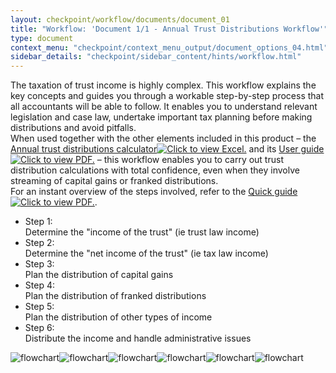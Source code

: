 ```yaml
---
layout: checkpoint/workflow/documents/document_01
title: "Workflow: 'Document 1/1 - Annual Trust Distributions Workflow'"
type: document
context_menu: "checkpoint/context_menu_output/document_options_04.html"
sidebar_details: "checkpoint/sidebar_content/hints/workflow.html"
---
```


<!-- START CHECKPOINT OUTPUT -->

<div id="documentDisplay"> <div id="documentContainer"><span id="NavOffset" class="anchor"></span><div xmlns:str="http://exslt.org/strings" xmlns:ext="http://exslt.org/common" id="docContent"><div id="sharedInfo" style="display: none;"><dl class="paragraphTitle">Annual trust distributions workflow</dl><dl class="wrapper"><dt class="leftMetadata"><strong>Product Title:</strong></dt><dd class="rightMetadata">Annual Trust Distributions Workflow</dd></dl><dl class="wrapper"><dt class="leftMetadata"><strong>Subject Area:</strong></dt><dd class="rightMetadata"></dd></dl><dl class="wrapper"><dt class="leftMetadata"><strong>Tool Type:</strong></dt><dd class="rightMetadata">Navigation Schematic</dd></dl></div><div id="mainNavSchematicContainer"><form id="navSchematicForm"><input value="navSchematic" name="omkuptype" type="hidden"><input value="true" name="asfulldocument" type="hidden"><input value="savedassembly" name="type" type="hidden"><input value="I848d61d10fcc11e38f45ebd1ab56cac9" name="docguid" type="hidden"><input value="prod" name="field:environment" type="hidden"><input id="step_opened" name="field:step_opened" type="hidden"><div class="toolsummary"><div class="spacing "><span>The taxation of trust income is highly complex. This workflow explains the key concepts and guides you through a workable step-by-step process that all accountants will be able to follow. It enables you to understand relevant legislation and case law, undertake important tax planning before making distributions and avoid pitfalls.</span></div><div class="spacing "><span>When used together with the other elements included in this product – the <a class="rendDownloadXLS" href="/maf/app/blob?blobguid=Ie456930063bb11e3817c857b99dc5299&amp;file=Annual_trust_distributions_workflow-2.xls" id="Ie456930063bb11e3817c857b99dc5299" name="blob">Annual trust distributions calculator<img src="/cpau/images/docicons/ico-xls.png" alt="Click to view Excel." class="rendDownloadXLS"></a> and its <a class="rendDownloadPDF" href="/maf/app/blob?blobguid=Iaa3c4d62688311e3817c857b99dc5299&amp;file=Annual_trust_distributions_workflow-4.pdf" id="Iaa3c4d62688311e3817c857b99dc5299" name="blob">User guide<img src="/cpau/images/docicons/ico-pdf.png" alt="Click to view PDF." class="rendDownloadPDF"></a> – this workflow enables you to carry out trust distribution calculations with total confidence, even when they involve streaming of capital gains or franked distributions.</span></div><div class="spacing "><span>For an instant overview of the steps involved, refer to the <a class="rendDownloadPDF" href="/maf/app/blob?blobguid=Iaa3c4d63688311e3817c857b99dc5299&amp;file=Annual_trust_distributions_workflow-2.pdf" id="Iaa3c4d63688311e3817c857b99dc5299" name="blob">Quick guide<img src="/cpau/images/docicons/ico-pdf.png" alt="Click to view PDF." class="rendDownloadPDF"></a>.</span></div></div><div class="toolbody toolshared"><ul class="navschematic"><li><a class="stepAnchor" id="anchor_Iaa3c4d57688311e3817c857b99dc5299"></a><a style="display: none;" class="stepHash" id="anchor_GEN-TRUSTDIST_1_BDY_TOOL__1_LIST__2_P_Step_1"></a><div class="leftCol "><span class="strong"><span style="display: none;" class="fHref">GEN-TRUSTDIST_1_STEP_1_V1</span>Step 1:</span></div><span>Determine the <span class="">"income of the trust"</span> (ie trust law income)</span></li><li><a class="stepAnchor" id="anchor_Iaa3c4d54688311e3817c857b99dc5299"></a><a style="display: none;" class="stepHash" id="anchor_GEN-TRUSTDIST_1_BDY_TOOL__1_LIST__2_P_Step_2"></a><div class="leftCol "><span class="strong"><span style="display: none;" class="fHref">GEN-TRUSTDIST_1_STEP_2_V1</span>Step 2:</span></div><span>Determine the <span class="">"net income of the trust"</span> (ie tax law income)</span></li><li><a class="stepAnchor" id="anchor_Iaa3c4d55688311e3817c857b99dc5299"></a><a style="display: none;" class="stepHash" id="anchor_GEN-TRUSTDIST_1_BDY_TOOL__1_LIST__2_P_Step_3"></a><div class="leftCol "><span class="strong"><span style="display: none;" class="fHref">GEN-TRUSTDIST_1_STEP_3_V1</span>Step 3:</span></div><span>Plan the distribution of capital gains</span></li><li><a class="stepAnchor" id="anchor_Iaa3c4d5a688311e3817c857b99dc5299"></a><a style="display: none;" class="stepHash" id="anchor_GEN-TRUSTDIST_1_BDY_TOOL__1_LIST__2_P_Step_4"></a><div class="leftCol "><span class="strong"><span style="display: none;" class="fHref">GEN-TRUSTDIST_1_STEP_4_V2</span>Step 4:</span></div><span>Plan the distribution of franked distributions</span></li><li><a class="stepAnchor" id="anchor_Iaa3c4d5b688311e3817c857b99dc5299"></a><a style="display: none;" class="stepHash" id="anchor_GEN-TRUSTDIST_1_BDY_TOOL__1_LIST__2_P_Step_5"></a><div class="leftCol "><span class="strong"><span style="display: none;" class="fHref">GEN-TRUSTDIST_1_STEP_5_V1</span>Step 5:</span></div><span>Plan the distribution of other types of income</span></li><li><a class="stepAnchor" id="anchor_Iaa3c4d58688311e3817c857b99dc5299"></a><a style="display: none;" class="stepHash" id="anchor_GEN-TRUSTDIST_1_BDY_TOOL__1_LIST__2_P_Step_6"></a><div class="leftCol "><span class="strong"><span style="display: none;" class="fHref">GEN-TRUSTDIST_1_STEP_6_V1</span>Step 6:</span></div><span>Distribute the income and handle administrative issues</span></li></ul></div><div id="navImageContainer"><img class="navImg" alt="flowchart" src="/maf/app/blob?blobguid=Iaa3c4d53688311e3817c857b99dc5299" usemap="#N100C4" id="img_GEN-TRUSTDIST_1_STEP_1_V1"><map name="N100C4"><area href="/maf/app/document?src=search&amp;docguid=I848d61d10fcc11e38f45ebd1ab56cac9&amp;anchor=anchor_GEN-TRUSTDIST_1_BDY_TOOL__1_LIST__2_P_Step_2#GEN-TRUSTDIST_1_BDY_TOOL__1_LIST__2_P_Step_2" coords="521,623,487,623,487,643,521,643,530,643,530,623,521,623" shape="poly"><area target="_blank" href="/maf/app/legislation?src=search&amp;docguid=I9ddc0992685c11e3817c857b99dc5299&amp;target=_blank" coords="284,829,300,829,300,813,284,813,284,829" class="lnkLegislation" shape="poly"><area target="_blank" href="/maf/app/legislation?src=search&amp;docguid=I9ddc0986685c11e3817c857b99dc5299&amp;target=_blank" coords="208,197,224,197,224,181,208,181,208,197" class="lnkLegislation" shape="poly"><area href="/maf/app/document?src=search&amp;docguid=I848d61d10fcc11e38f45ebd1ab56cac9&amp;anchor=anchor_GEN-TRUSTDIST_1_BDY_TOOL__1_LIST__2_P_Step_2#GEN-TRUSTDIST_1_BDY_TOOL__1_LIST__2_P_Step_2" coords="381,1021,346,1021,346,1041,381,1041,389,1041,389,1021,381,1021" shape="poly"><area target="_blank" href="/maf/app/legislation?src=search&amp;docguid=I9ddc0986685c11e3817c857b99dc5299&amp;target=_blank" coords="399,568,415,568,415,552,399,552,399,568" class="lnkLegislation" shape="poly"><area target="_blank" href="/maf/app/legislation?src=search&amp;docguid=I9ddc0986685c11e3817c857b99dc5299&amp;target=_blank" coords="632,463,648,463,648,447,632,447,632,463" class="lnkLegislation" shape="poly"><area target="_blank" href="/maf/app/legislation?src=search&amp;docguid=I9ddc0986685c11e3817c857b99dc5299&amp;target=_blank" coords="500,480,516,480,516,464,500,464,500,480" class="lnkLegislation" shape="poly"><area target="_blank" href="/maf/app/legislation?src=search&amp;docguid=I9ddc0986685c11e3817c857b99dc5299&amp;target=_blank" coords="282,514,298,514,298,498,282,498,282,514" class="lnkLegislation" shape="poly"><area target="_blank" href="/maf/app/legislation?src=search&amp;docguid=I9ddc0986685c11e3817c857b99dc5299&amp;target=_blank" coords="408,39,424,39,424,23,408,23,408,39" class="lnkLegislation" shape="poly"></map><img class="navImg" alt="flowchart" src="/maf/app/blob?blobguid=Iaa3c4d59688311e3817c857b99dc5299" usemap="#N100F6" id="img_GEN-TRUSTDIST_1_STEP_2_V1"><map name="N100F6"><area target="_blank" href="/maf/app/legislation?src=search&amp;docguid=I9ddc0986685c11e3817c857b99dc5299&amp;target=_blank" coords="490,557,506,557,506,541,490,541,490,557" class="lnkLegislation" shape="poly"><area target="_blank" href="/maf/app/legislation?src=search&amp;docguid=I9ddc098c685c11e3817c857b99dc5299&amp;target=_blank" coords="222,40,238,40,238,24,222,24,222,40" class="lnkLegislation" shape="poly"><area target="_blank" href="/maf/app/legislation?src=search&amp;docguid=I9ddc098c685c11e3817c857b99dc5299&amp;target=_blank" coords="125,357,141,357,141,341,125,341,125,357" class="lnkLegislation" shape="poly"><area target="_blank" href="/maf/app/legislation?src=search&amp;docguid=I9ddc0986685c11e3817c857b99dc5299&amp;target=_blank" coords="642,306,658,306,658,290,642,290,642,306" class="lnkLegislation" shape="poly"><area target="_blank" href="/maf/app/legislation?src=search&amp;docguid=I9ddc0950685c11e3817c857b99dc5299&amp;target=_blank" coords="648,387,664,387,664,371,648,371,648,387" class="lnkLegislation" shape="poly"><area href="/maf/app/document?src=search&amp;docguid=I848d61d10fcc11e38f45ebd1ab56cac9&amp;anchor=anchor_GEN-TRUSTDIST_1_BDY_TOOL__1_LIST__2_P_Step_3#GEN-TRUSTDIST_1_BDY_TOOL__1_LIST__2_P_Step_3" coords="83,470,49,470,49,490,83,490,91,490,91,470,83,470" shape="poly"><area href="/maf/app/document?src=search&amp;docguid=I848d61d10fcc11e38f45ebd1ab56cac9&amp;anchor=anchor_GEN-TRUSTDIST_1_BDY_TOOL__1_LIST__2_P_Step_1#GEN-TRUSTDIST_1_BDY_TOOL__1_LIST__2_P_Step_1" coords="630,256,596,256,596,276,630,276,638,276,638,256,630,256" shape="poly"><area target="_blank" href="/maf/app/legislation?src=search&amp;docguid=I9ddc0986685c11e3817c857b99dc5299&amp;target=_blank" coords="382,541,382,561,487,561,487,541,382,541" class="lnkLegislation" shape="poly"><area target="_blank" href="/maf/app/legislation?src=search&amp;docguid=I037a1bbb9fe711e0a942f53c5c101aad&amp;target=_blank" coords="87,341,48,341,28,341,16,341,16,361,28,361,48,361,87,361,120,361,120,341,87,341" class="lnkLegislation" shape="poly"><area target="_blank" href="/maf/app/legislation?src=search&amp;docguid=I037a1bbb9fe711e0a942f53c5c101aad&amp;target=_blank" coords="87,42,48,42,28,42,16,42,16,62,28,62,48,62,87,62,120,62,120,42,87,42" class="lnkLegislation" shape="poly"></map><img class="navImg" alt="flowchart" src="/maf/app/blob?blobguid=Iaa3c4d51688311e3817c857b99dc5299" usemap="#N1012D" id="img_GEN-TRUSTDIST_1_STEP_3_V1"><map name="N1012D"><area target="_blank" href="/maf/app/legislation?src=search&amp;docguid=I9ddc0975685c11e3817c857b99dc5299&amp;target=_blank" coords="57,2183 73,2183 73,2167 57,2167 57,2183" class="lnkLegislation" shape="poly"><area target="_blank" href="/maf/app/legislation?src=search&amp;docguid=I9ddc0975685c11e3817c857b99dc5299&amp;target=_blank" coords="191,1837 207,1837 207,1821 191,1821 191,1837" class="lnkLegislation" shape="poly"><area target="_blank" href="/maf/app/legislation?src=search&amp;docguid=I9ddc0975685c11e3817c857b99dc5299&amp;target=_blank" coords="396,1075 412,1075 412,1059 396,1059 396,1075" class="lnkLegislation" shape="poly"><area target="_blank" href="/maf/app/legislation?src=search&amp;docguid=I9ddc098e685c11e3817c857b99dc5299&amp;target=_blank" coords="265,977 282,977 282,961 265,961 265,977" class="lnkLegislation" shape="poly"><area target="_blank" href="/maf/app/legislation?src=search&amp;docguid=I9ddc098e685c11e3817c857b99dc5299&amp;target=_blank" coords="299,436 315,436 315,420 299,420 299,436" class="lnkLegislation" shape="poly"><area target="_blank" href="/maf/app/document?src=search&amp;docguid=Ic1d46ee08a2311e39551b714d2a617da&amp;anchor=anchor_I7105e55a87e111e3817c857b99dc5299#anchor_I7105e55a87e111e3817c857b99dc5299" coords="172,907 9,907 9,927 172,927 484,927 484,907 408,907 408,889 318,889 318,907 172,907" shape="poly"><area href="/maf/app/document?src=search&amp;docguid=I848d61d10fcc11e38f45ebd1ab56cac9&amp;anchor=anchor_GEN-TRUSTDIST_1_BDY_TOOL__1_LIST__2_P_Step_4#GEN-TRUSTDIST_1_BDY_TOOL__1_LIST__2_P_Step_4" coords="201,2376 167,2376 167,2396 201,2396 209,2396 209,2376 201,2376" shape="poly"><area href="/maf/app/document?src=search&amp;docguid=I848d61d10fcc11e38f45ebd1ab56cac9&amp;anchor=anchor_GEN-TRUSTDIST_1_BDY_TOOL__1_LIST__2_P_Step_4#GEN-TRUSTDIST_1_BDY_TOOL__1_LIST__2_P_Step_4" coords="615,1555 580,1555 580,1575 615,1575 623,1575 623,1555 615,1555" shape="poly"><area href="/maf/app/document?src=search&amp;docguid=I848d61d10fcc11e38f45ebd1ab56cac9&amp;anchor=anchor_GEN-TRUSTDIST_1_BDY_TOOL__1_LIST__2_P_Step_5#GEN-TRUSTDIST_1_BDY_TOOL__1_LIST__2_P_Step_5" coords="585,1416 551,1416 551,1435 585,1435 594,1435 594,1416 585,1416" shape="poly"><area href="/maf/app/document?src=search&amp;docguid=I848d61d10fcc11e38f45ebd1ab56cac9&amp;anchor=anchor_GEN-TRUSTDIST_1_BDY_TOOL__1_LIST__2_P_Step_6#GEN-TRUSTDIST_1_BDY_TOOL__1_LIST__2_P_Step_6" coords="398,1142 364,1142 364,1162 398,1162 406,1162 406,1142 398,1142" shape="poly"><area href="/maf/app/document?src=search&amp;docguid=I848d61d10fcc11e38f45ebd1ab56cac9&amp;anchor=anchor_GEN-TRUSTDIST_1_BDY_TOOL__1_LIST__2_P_Step_6#GEN-TRUSTDIST_1_BDY_TOOL__1_LIST__2_P_Step_6" coords="584,1081 550,1081 550,1101 584,1101 593,1101 593,1081 584,1081" shape="poly"><area href="/maf/app/document?src=search&amp;docguid=I848d61d10fcc11e38f45ebd1ab56cac9&amp;anchor=anchor_GEN-TRUSTDIST_1_BDY_TOOL__1_LIST__2_P_Step_6#GEN-TRUSTDIST_1_BDY_TOOL__1_LIST__2_P_Step_6" coords="44,775 10,775 10,794 44,794 52,794 52,775 44,775" shape="poly"><area href="/maf/app/document?src=search&amp;docguid=I848d61d10fcc11e38f45ebd1ab56cac9&amp;anchor=anchor_GEN-TRUSTDIST_1_BDY_TOOL__1_LIST__2_P_Step_4#GEN-TRUSTDIST_1_BDY_TOOL__1_LIST__2_P_Step_4" coords="466,544 432,544 432,564 466,564 474,564 474,544 466,544" shape="poly"><area href="/maf/app/document?src=search&amp;docguid=I848d61d10fcc11e38f45ebd1ab56cac9&amp;anchor=anchor_GEN-TRUSTDIST_1_BDY_TOOL__1_LIST__2_P_Step_5#GEN-TRUSTDIST_1_BDY_TOOL__1_LIST__2_P_Step_5" coords="588,405 553,405 553,424 588,424 596,424 596,405 588,405" shape="poly"><area href="/maf/app/document?src=search&amp;docguid=I848d61d10fcc11e38f45ebd1ab56cac9&amp;anchor=anchor_GEN-TRUSTDIST_1_BDY_TOOL__1_LIST__2_P_Step_1#GEN-TRUSTDIST_1_BDY_TOOL__1_LIST__2_P_Step_1" coords="234,384 200,384 200,403 234,403 243,403 243,384 234,384" shape="poly"><area href="/maf/app/document?src=search&amp;docguid=I848d61d10fcc11e38f45ebd1ab56cac9&amp;anchor=anchor_GEN-TRUSTDIST_1_BDY_TOOL__1_LIST__2_P_Step_4#GEN-TRUSTDIST_1_BDY_TOOL__1_LIST__2_P_Step_4" coords="476,54 442,54 442,74 476,74 484,74 484,54 476,54" shape="poly"><area target="_blank" href="/maf/app/legislation?src=search&amp;docguid=I9ddc095a685c11e3817c857b99dc5299&amp;target=_blank" coords="464,1605 480,1605 480,1589 464,1589 464,1605" class="lnkLegislation" shape="poly"><area target="_blank" href="/maf/app/legislation?src=search&amp;docguid=I9ddc098e685c11e3817c857b99dc5299&amp;target=_blank" coords="591,1149 607,1149 607,1133 591,1133 591,1149" class="lnkLegislation" shape="poly"><area target="_blank" href="/maf/app/legislation?src=search&amp;docguid=I9ddc097d685c11e3817c857b99dc5299&amp;target=_blank" coords="624,1246 640,1246 640,1230 624,1230 624,1246" class="lnkLegislation" shape="poly"><area target="_blank" href="/maf/app/legislation?src=search&amp;docguid=I9ddc098e685c11e3817c857b99dc5299&amp;target=_blank" coords="122,749 138,749 138,733 122,733 122,749" class="lnkLegislation" shape="poly"><area target="_blank" href="/maf/app/legislation?src=search&amp;docguid=I9ddc0975685c11e3817c857b99dc5299&amp;target=_blank" coords="657,596 673,596 673,580 657,580 657,596" class="lnkLegislation" shape="poly"><area target="_blank" href="/maf/app/legislation?src=search&amp;docguid=I9ddc098e685c11e3817c857b99dc5299&amp;target=_blank" coords="157,146 173,146 173,130 157,130 157,146" class="lnkLegislation" shape="poly"></map><img class="navImg" alt="flowchart" src="/maf/app/blob?blobguid=Iaa3c4d56688311e3817c857b99dc5299" usemap="#N101A0" id="img_GEN-TRUSTDIST_1_STEP_4_V2"><map name="N101A0"><area target="_blank" href="/maf/app/legislation?src=search&amp;docguid=I9ddc0975685c11e3817c857b99dc5299&amp;target=_blank" coords="210,1994 226,1994 226,1978 210,1978 210,1994" class="lnkLegislation" shape="poly"><area target="_blank" href="/maf/app/legislation?src=search&amp;docguid=I9ddc0975685c11e3817c857b99dc5299&amp;target=_blank" coords="266,1798 282,1798 282,1782 266,1782 266,1798" class="lnkLegislation" shape="poly"><area target="_blank" href="/maf/app/legislation?src=search&amp;docguid=I9ddc0975685c11e3817c857b99dc5299&amp;target=_blank" coords="397,1101 413,1101 413,1085 397,1085 397,1101" class="lnkLegislation" shape="poly"><area target="_blank" href="/maf/app/legislation?src=search&amp;docguid=I9ddc098e685c11e3817c857b99dc5299&amp;target=_blank" coords="324,1003 340,1003 340,987 324,987 324,1003" class="lnkLegislation" shape="poly"><area target="_blank" href="/maf/app/legislation?src=search&amp;docguid=I9ddc098e685c11e3817c857b99dc5299&amp;target=_blank" coords="97,224 113,224 113,208 97,208 97,224" class="lnkLegislation" shape="poly"><area target="_blank" href="/maf/app/legislation?src=search&amp;docguid=I9ddc0975685c11e3817c857b99dc5299&amp;target=_blank" coords="608,493 624,493 624,477 608,477 608,493" class="lnkLegislation" shape="poly"><area href="/maf/app/document?src=search&amp;docguid=I848d61d10fcc11e38f45ebd1ab56cac9&amp;anchor=anchor_GEN-TRUSTDIST_1_BDY_TOOL__1_LIST__2_P_Step_3#GEN-TRUSTDIST_1_BDY_TOOL__1_LIST__2_P_Step_3" coords="589,443 554,443 554,462 589,462 597,462 597,443 589,443" shape="poly"><area href="/maf/app/document?src=search&amp;docguid=I848d61d10fcc11e38f45ebd1ab56cac9&amp;anchor=anchor_GEN-TRUSTDIST_1_BDY_TOOL__1_LIST__2_P_Step_5#GEN-TRUSTDIST_1_BDY_TOOL__1_LIST__2_P_Step_5" coords="612,303 578,303 578,323 612,323 621,323 621,303 612,303" shape="poly"><area href="/maf/app/document?src=search&amp;docguid=I848d61d10fcc11e38f45ebd1ab56cac9&amp;anchor=anchor_GEN-TRUSTDIST_1_BDY_TOOL__1_LIST__2_P_Step_5#GEN-TRUSTDIST_1_BDY_TOOL__1_LIST__2_P_Step_5" coords="557,593 523,593 523,612 557,612 565,612 565,593 557,593" shape="poly"><area target="_blank" href="/maf/app/legislation?src=search&amp;docguid=I9ddc0958685c11e3817c857b99dc5299&amp;target=_blank" coords="131,1510 147,1510 147,1494 131,1494 131,1510" class="lnkLegislation" shape="poly"><area target="_blank" href="/maf/app/document?src=search&amp;docguid=Ic1d46ee08a2311e39551b714d2a617da&amp;anchor=anchor_I7105e55a87e111e3817c857b99dc5299#anchor_I7105e55a87e111e3817c857b99dc5299" coords="172,934 9,934 9,954 172,954 484,954 484,934 408,934 408,916 318,916 318,934 172,934" shape="poly"><area href="/maf/app/document?src=search&amp;docguid=I848d61d10fcc11e38f45ebd1ab56cac9&amp;anchor=anchor_GEN-TRUSTDIST_1_BDY_TOOL__1_LIST__2_P_Step_5#GEN-TRUSTDIST_1_BDY_TOOL__1_LIST__2_P_Step_5" coords="283,2094 249,2094 249,2113 283,2113 292,2113 292,2094 283,2094" shape="poly"><area href="/maf/app/document?src=search&amp;docguid=I848d61d10fcc11e38f45ebd1ab56cac9&amp;anchor=anchor_GEN-TRUSTDIST_1_BDY_TOOL__1_LIST__2_P_Step_3#GEN-TRUSTDIST_1_BDY_TOOL__1_LIST__2_P_Step_3" coords="699,1782 664,1782 664,1802 699,1802 707,1802 707,1782 699,1782" shape="poly"><area href="/maf/app/document?src=search&amp;docguid=I848d61d10fcc11e38f45ebd1ab56cac9&amp;anchor=anchor_GEN-TRUSTDIST_1_BDY_TOOL__1_LIST__2_P_Step_5#GEN-TRUSTDIST_1_BDY_TOOL__1_LIST__2_P_Step_5" coords="492,1643 458,1643 458,1663 492,1663 501,1663 501,1643 492,1643" shape="poly"><area href="/maf/app/document?src=search&amp;docguid=I848d61d10fcc11e38f45ebd1ab56cac9&amp;anchor=anchor_GEN-TRUSTDIST_1_BDY_TOOL__1_LIST__2_P_Step_6#GEN-TRUSTDIST_1_BDY_TOOL__1_LIST__2_P_Step_6" coords="398,1168 364,1168 364,1187 398,1187 406,1187 406,1168 398,1168" shape="poly"><area href="/maf/app/document?src=search&amp;docguid=I848d61d10fcc11e38f45ebd1ab56cac9&amp;anchor=anchor_GEN-TRUSTDIST_1_BDY_TOOL__1_LIST__2_P_Step_6#GEN-TRUSTDIST_1_BDY_TOOL__1_LIST__2_P_Step_6" coords="583,1113 549,1113 549,1133 583,1133 591,1133 591,1113 583,1113" shape="poly"><area href="/maf/app/document?src=search&amp;docguid=I848d61d10fcc11e38f45ebd1ab56cac9&amp;anchor=anchor_GEN-TRUSTDIST_1_BDY_TOOL__1_LIST__2_P_Step_6#GEN-TRUSTDIST_1_BDY_TOOL__1_LIST__2_P_Step_6" coords="76,705 41,705 41,724 76,724 84,724 84,705 76,705" shape="poly"><area href="/maf/app/document?src=search&amp;docguid=I848d61d10fcc11e38f45ebd1ab56cac9&amp;anchor=anchor_GEN-TRUSTDIST_1_BDY_TOOL__1_LIST__2_P_Step_5#GEN-TRUSTDIST_1_BDY_TOOL__1_LIST__2_P_Step_5" coords="474,44 440,44 440,64 474,64 482,64 482,44 474,44" shape="poly"><area target="_blank" href="/maf/app/legislation?src=search&amp;docguid=I9ddc095a685c11e3817c857b99dc5299&amp;target=_blank" coords="544,1833 560,1833 560,1817 544,1817 544,1833" class="lnkLegislation" shape="poly"><area target="_blank" href="/maf/app/legislation?src=search&amp;docguid=I9ddc098e685c11e3817c857b99dc5299&amp;target=_blank" coords="706,1144 722,1144 722,1128 706,1128 706,1144" class="lnkLegislation" shape="poly"><area target="_blank" href="/maf/app/legislation?src=search&amp;docguid=I9ddc097d685c11e3817c857b99dc5299&amp;target=_blank" coords="599,1227 615,1227 615,1211 599,1211 599,1227" class="lnkLegislation" shape="poly"><area target="_blank" href="/maf/app/legislation?src=search&amp;docguid=I9ddc098e685c11e3817c857b99dc5299&amp;target=_blank" coords="220,679 236,679 236,663 220,663 220,679" class="lnkLegislation" shape="poly"></map><img class="navImg" alt="flowchart" src="/maf/app/blob?blobguid=Iaa3c4d5c688311e3817c857b99dc5299" usemap="#N10213" id="img_GEN-TRUSTDIST_1_STEP_5_V1"><map name="N10213"><area target="_blank" href="/maf/app/legislation?src=search&amp;docguid=I9ddc095a685c11e3817c857b99dc5299&amp;target=_blank" coords="70,878 86,878 86,862 70,862 70,878" class="lnkLegislation" shape="poly"><area target="_blank" href="/maf/app/legislation?src=search&amp;docguid=I9ddc097d685c11e3817c857b99dc5299&amp;target=_blank" coords="317,155 333,155 333,139 317,139 317,155" class="lnkLegislation" shape="poly"><area target="_blank" href="/maf/app/legislation?src=search&amp;docguid=I9ddc0975685c11e3817c857b99dc5299&amp;target=_blank" coords="226,606 242,606 242,590 226,590 226,606" class="lnkLegislation" shape="poly"><area target="_blank" href="/maf/app/legislation?src=search&amp;docguid=I9ddc095a685c11e3817c857b99dc5299&amp;target=_blank" coords="139,282 155,282 155,266 139,266 139,282" class="lnkLegislation" shape="poly"><area href="/maf/app/document?src=search&amp;docguid=I848d61d10fcc11e38f45ebd1ab56cac9&amp;anchor=anchor_GEN-TRUSTDIST_1_BDY_TOOL__1_LIST__2_P_Step_4#GEN-TRUSTDIST_1_BDY_TOOL__1_LIST__2_P_Step_4" coords="230,590 226,590 218,590 184,590 184,610 218,610 226,610 230,610 234,610 234,590 230,590" shape="poly"><area target="_blank" href="/maf/app/document?src=search&amp;docguid=Ic1d46ee08a2311e39551b714d2a617da&amp;anchor=anchor_I7105e55a87e111e3817c857b99dc5299#anchor_I7105e55a87e111e3817c857b99dc5299" coords="433,890 433,910 685,910 685,890 433,890" shape="poly"><area href="/maf/app/document?src=search&amp;docguid=I848d61d10fcc11e38f45ebd1ab56cac9&amp;anchor=anchor_GEN-TRUSTDIST_1_BDY_TOOL__1_LIST__2_P_Step_1#GEN-TRUSTDIST_1_BDY_TOOL__1_LIST__2_P_Step_1" coords="153,214 118,214 118,234 153,234 161,234 161,214 153,214" shape="poly"><area href="/maf/app/document?src=search&amp;docguid=I848d61d10fcc11e38f45ebd1ab56cac9&amp;anchor=anchor_GEN-TRUSTDIST_1_BDY_TOOL__1_LIST__2_P_Step_6#GEN-TRUSTDIST_1_BDY_TOOL__1_LIST__2_P_Step_6" coords="533,7 499,7 499,27 533,27 541,27 541,7 533,7" shape="poly"><area href="/maf/app/document?src=search&amp;docguid=I848d61d10fcc11e38f45ebd1ab56cac9&amp;anchor=anchor_GEN-TRUSTDIST_1_BDY_TOOL__1_LIST__2_P_Step_3#GEN-TRUSTDIST_1_BDY_TOOL__1_LIST__2_P_Step_3" coords="155,590 151,590 143,590 109,590 109,610 143,610 151,610 155,610 159,610 159,590 155,590" shape="poly"><area href="/maf/app/document?src=search&amp;docguid=I848d61d10fcc11e38f45ebd1ab56cac9&amp;anchor=anchor_GEN-TRUSTDIST_1_BDY_TOOL__1_LIST__2_P_Step_6#GEN-TRUSTDIST_1_BDY_TOOL__1_LIST__2_P_Step_6" coords="596,1012 562,1012 562,1031 596,1031 605,1031 605,1012 596,1012" shape="poly"><area href="/maf/app/document?src=search&amp;docguid=I848d61d10fcc11e38f45ebd1ab56cac9&amp;anchor=anchor_GEN-TRUSTDIST_1_BDY_TOOL__1_LIST__2_P_Step_4#GEN-TRUSTDIST_1_BDY_TOOL__1_LIST__2_P_Step_4" coords="647,853 612,853 612,873 647,873 655,873 655,853 647,853" shape="poly"><area href="/maf/app/document?src=search&amp;docguid=I848d61d10fcc11e38f45ebd1ab56cac9&amp;anchor=anchor_GEN-TRUSTDIST_1_BDY_TOOL__1_LIST__2_P_Step_3#GEN-TRUSTDIST_1_BDY_TOOL__1_LIST__2_P_Step_3" coords="597,834 563,834 563,854 597,854 605,854 605,834 597,834" shape="poly"><area href="/maf/app/document?src=search&amp;docguid=I848d61d10fcc11e38f45ebd1ab56cac9&amp;anchor=anchor_GEN-TRUSTDIST_1_BDY_TOOL__1_LIST__2_P_Step_2#GEN-TRUSTDIST_1_BDY_TOOL__1_LIST__2_P_Step_2" coords="43,713 9,713 9,733 43,733 51,733 51,713 43,713" shape="poly"><area target="_blank" href="/maf/app/legislation?src=search&amp;docguid=I9ddc0950685c11e3817c857b99dc5299&amp;target=_blank" coords="626,720 642,720 642,704 626,704 626,720" class="lnkLegislation" shape="poly"><area target="_blank" href="/maf/app/legislation?src=search&amp;docguid=I9ddc095a685c11e3817c857b99dc5299&amp;target=_blank" coords="659,276 675,276 675,260 659,260 659,276" class="lnkLegislation" shape="poly"><area target="_blank" href="/maf/app/legislation?src=search&amp;docguid=I9ddc097d685c11e3817c857b99dc5299&amp;target=_blank" coords="166,344 182,344 182,328 166,328 166,344" class="lnkLegislation" shape="poly"><area target="_blank" href="/maf/app/legislation?src=search&amp;docguid=I9ddc095a685c11e3817c857b99dc5299&amp;target=_blank" coords="154,844 150,844 117,844 94,844 94,864 117,864 150,864 154,864 171,864 171,844 154,844" class="lnkLegislation" shape="poly"></map><img class="navImg" alt="flowchart" src="/maf/app/blob?blobguid=Iaa3c4d5f688311e3817c857b99dc5299" usemap="#N10272" id="img_GEN-TRUSTDIST_1_STEP_6_V1"><map name="N10272"><area target="_blank" href="/maf/app/legislation?src=search&amp;docguid=I34676df18a0511e39551b714d2a617da&amp;target=_blank" coords="166,1001 166,1020 197,1020 197,1001 166,1001" class="lnkLegislation" shape="poly"><area target="_blank" href="/maf/app/legislation?src=search&amp;docguid=I9ddc098e685c11e3817c857b99dc5299&amp;target=_blank" coords="572,483 588,483 588,467 572,467 572,483" class="lnkLegislation" shape="poly"><area target="_blank" href="/maf/app/document?src=search&amp;docguid=Ic1d46ee08a2311e39551b714d2a617da&amp;anchor=anchor_I7105e55a87e111e3817c857b99dc5299#anchor_I7105e55a87e111e3817c857b99dc5299" coords="418,983 418,1003 671,1003 671,983 418,983" shape="poly"><area target="_blank" href="/maf/app/document?src=search&amp;docguid=Ic1d46ee18a2311e39551b714d2a617da&amp;anchor=anchor_I7105e55387e111e3817c857b99dc5299#anchor_I7105e55387e111e3817c857b99dc5299" coords="162,339 110,339 9,339 9,358 110,358 162,358 325,358 325,339 162,339" shape="poly"><area href="/maf/app/document?src=search&amp;docguid=I848d61d10fcc11e38f45ebd1ab56cac9&amp;anchor=anchor_GEN-TRUSTDIST_1_BDY_TOOL__1_LIST__2_P_Step_3#GEN-TRUSTDIST_1_BDY_TOOL__1_LIST__2_P_Step_3" coords="284,449 250,449 250,469 284,469 292,469 292,449 284,449" shape="poly"><area href="/maf/app/document?src=search&amp;docguid=I848d61d10fcc11e38f45ebd1ab56cac9&amp;anchor=anchor_GEN-TRUSTDIST_1_BDY_TOOL__1_LIST__2_P_Step_5#GEN-TRUSTDIST_1_BDY_TOOL__1_LIST__2_P_Step_5" coords="291,313 256,313 256,333 291,333 299,333 299,313 291,313" shape="poly"><area href="/maf/app/document?src=search&amp;docguid=I848d61d10fcc11e38f45ebd1ab56cac9&amp;anchor=anchor_GEN-TRUSTDIST_1_BDY_TOOL__1_LIST__2_P_Step_4#GEN-TRUSTDIST_1_BDY_TOOL__1_LIST__2_P_Step_4" coords="215,313 181,313 181,333 215,333 224,333 224,313 215,313" shape="poly"><area target="_blank" href="/maf/app/document?src=search&amp;docguid=I704dfab0933311e29c6197cfe994d8ea&amp;anchor=anchor_Ia4cab2f692f011e29c6197cfe994d8ea#anchor_Ia4cab2f692f011e29c6197cfe994d8ea" coords="102,983 94,983 67,983 67,1003 94,1003 102,1003 246,1003 246,983 102,983" shape="poly"><area href="/maf/app/document?src=search&amp;docguid=I848d61d10fcc11e38f45ebd1ab56cac9&amp;anchor=anchor_GEN-TRUSTDIST_1_BDY_TOOL__1_LIST__2_P_Step_3#GEN-TRUSTDIST_1_BDY_TOOL__1_LIST__2_P_Step_3" coords="220,449 186,449 186,469 220,469 229,469 229,449 220,449" shape="poly"><area href="/maf/app/document?src=search&amp;docguid=I848d61d10fcc11e38f45ebd1ab56cac9&amp;anchor=anchor_GEN-TRUSTDIST_1_BDY_TOOL__1_LIST__2_P_Step_3#GEN-TRUSTDIST_1_BDY_TOOL__1_LIST__2_P_Step_3" coords="165,313 131,313 131,333 165,333 173,333 173,313 165,313" shape="poly"><area target="_blank" href="/maf/app/legislation?src=search&amp;docguid=I9ddc0992685c11e3817c857b99dc5299&amp;target=_blank" coords="64,713 80,713 80,697 64,697 64,713" class="lnkLegislation" shape="poly"><area target="_blank" href="/maf/app/legislation?src=search&amp;docguid=I9ddc0992685c11e3817c857b99dc5299&amp;target=_blank" coords="38,851 54,851 54,835 38,835 38,851" class="lnkLegislation" shape="poly"><area target="_blank" href="/maf/app/legislation?src=search&amp;docguid=I9ddc0992685c11e3817c857b99dc5299&amp;target=_blank" coords="55,285 72,285 72,269 55,269 55,285" class="lnkLegislation" shape="poly"></map></div></form></div><script type="text/javascript">$(function(){$("#documentnavigation").hide();}); </script></div></div><script type="text/javascript">$(function(){$('#relateddocumentsnavitem').hide();});</script> <div id="chunkDiv" class="navigationLinks chunckingLinks"> </div></div>

<!-- END CHECKPOINT OUTPUT -->